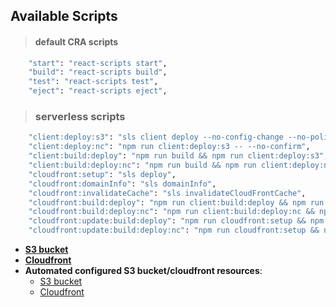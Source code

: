 
## Available Scripts

> #### default CRA scripts
```sh
    "start": "react-scripts start",
    "build": "react-scripts build",
    "test": "react-scripts test",
    "eject": "react-scripts eject",
```
> ### serverless scripts
```sh
    "client:deploy:s3": "sls client deploy --no-config-change --no-policy-change --no-cors-change",
    "client:deploy:nc": "npm run client:deploy:s3 -- --no-confirm",
    "client:build:deploy": "npm run build && npm run client:deploy:s3",
    "client:build:deploy:nc": "npm run build && npm run client:deploy:nc",
    "cloudfront:setup": "sls deploy",
    "cloudfront:domainInfo": "sls domainInfo",
    "cloudfront:invalidateCache": "sls invalidateCloudFrontCache",
    "cloudfront:build:deploy": "npm run client:build:deploy && npm run cloudfront:invalidateCache",
    "cloudfront:build:deploy:nc": "npm run client:build:deploy:nc && npm run cloudfront:invalidateCache",
    "cloudfront:update:build:deploy": "npm run cloudfront:setup && npm run cloudfront:build:deploy",
    "cloudfront:update:build:deploy:nc": "npm run cloudfront:setup && npm run cloudfront:build:deploy:nc"
```

* **[S3 bucket](http://spa-first-bucket.s3-website-eu-west-1.amazonaws.com/)**
* **[Cloudfront](dhrqdbq3i157n.cloudfront.net)**
* **Automated configured S3 bucket/cloudfront resources**: 
    * [S3 bucket](http://spa-second-bucket.s3-website-eu-west-1.amazonaws.com/)
    * [Cloudfront](dg2e8nno6k0ty.cloudfront.net)

